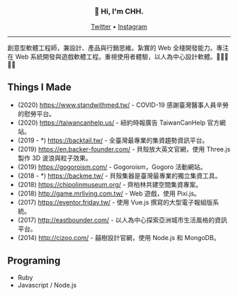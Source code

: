 <h3 align="center">👋 Hi, I'm CHH.</h3>

<p align="center">
  <a href="https://twitter.com/chinghanho">Twitter</a> •
  <a href="https://instagram.com/chinghanho">Instagram</a>
</p>

---

創意型軟體工程師，兼設計、產品與行銷思維。紮實的 Web 全棧開發能力。專注在 Web 系統開發與遊戲軟體工程。重視使用者體驗，以人為中心設計軟體。👨🏻‍💻 🧑‍🎨

## Things I Made

* (2020) https://www.standwithmed.tw/ - COVID-19 感謝臺灣醫事人員辛勞的慰勞平台。
* (2020) https://taiwancanhelp.us/ - 紐約時報廣告 TaiwanCanHelp 官方網站。
* (2019 - *) https://backtail.tw/ - 全臺灣最專業的集資趨勢資訊平台。
* (2019) https://en.backer-founder.com/ - 貝殼放大英文官網，使用 Three.js 製作 3D 波浪與粒子效果。
* (2019) https://gogoroism.com/ - Gogoroism，Gogoro 活動網站。
* (2018 - *) https://backme.tw/ - 貝殼集器是臺灣最專業的獨立集資工具。
* (2018) https://chipolinmuseum.org/ - 齊柏林共建空間集資專案。
* (2018) http://game.mrliving.com.tw/ - Web 遊戲，使用 Pixi.js。
* (2017) https://eventor.friday.tw/ - 使用 Vue.js 撰寫的大型電子報組版系統。
* (2017) http://eastbounder.com/ - 以人為中心探索亞洲城市生活風格的資訊平台。
* (2014) http://cizoo.com/ - 囍樹設計官網，使用 Node.js 和 MongoDB。

## Programing

* Ruby
* Javascript / Node.js
